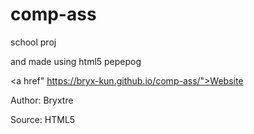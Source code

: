 # comp-ass
school proj

and made using html5 pepepog

<a href" https://bryx-kun.github.io/comp-ass/">Website</a>

Author: Bryxtre

Source: HTML5 
